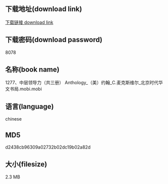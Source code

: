 ## 下载地址(download link)
[下载链接 download link](https://voluble-croquembouche-d321dc.netlify.app/?s=1277%E3%80%81%E4%B8%AD%E5%B1%82%E9%A2%86%E5%AF%BC%E5%8A%9B%EF%BC%88%E5%85%B1%E4%B8%89%E5%86%8C%EF%BC%89+Anthology_%EF%BC%88%E7%BE%8E%EF%BC%89%E7%BA%A6%E7%BF%B0_C.%E9%BA%A6%E5%85%8B%E6%96%AF%E7%BB%B4%E5%B0%94_%E5%8C%97%E4%BA%AC%E6%97%B6%E4%BB%A3%E5%8D%8E%E6%96%87%E4%B9%A6%E5%B1%80.mobi)

## 下载密码(download password)
8078

## 名称(book name)
1277、中层领导力（共三册） Anthology_（美）约翰_C.麦克斯维尔_北京时代华文书局.mobi.mobi

## 语言(language)
chinese

## MD5
d2438cb96309a02732b02dc19b02a82d

## 大小(filesize)
2.3 MB
